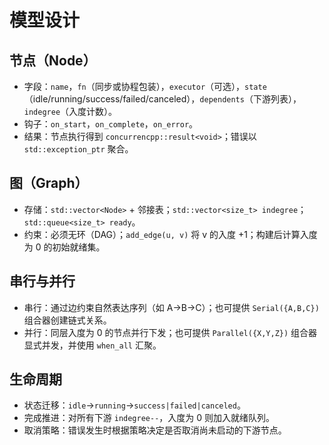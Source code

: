 # 模型设计

## 节点（Node）
- 字段：`name`，`fn`（同步或协程包装），`executor`（可选），`state`（idle/running/success/failed/canceled），`dependents`（下游列表），`indegree`（入度计数）。
- 钩子：`on_start`，`on_complete`，`on_error`。
- 结果：节点执行得到 `concurrencpp::result<void>`；错误以 `std::exception_ptr` 聚合。

## 图（Graph）
- 存储：`std::vector<Node>` + 邻接表；`std::vector<size_t> indegree`；`std::queue<size_t> ready`。
- 约束：必须无环（DAG）；`add_edge(u, v)` 将 v 的入度 +1；构建后计算入度为 0 的初始就绪集。

## 串行与并行
- 串行：通过边约束自然表达序列（如 A→B→C）；也可提供 `Serial({A,B,C})` 组合器创建链式关系。
- 并行：同层入度为 0 的节点并行下发；也可提供 `Parallel({X,Y,Z})` 组合器显式并发，并使用 `when_all` 汇聚。

## 生命周期
- 状态迁移：`idle`→`running`→`success|failed|canceled`。
- 完成推进：对所有下游 `indegree--`，入度为 0 则加入就绪队列。
- 取消策略：错误发生时根据策略决定是否取消尚未启动的下游节点。
